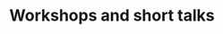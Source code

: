 ---
title: "Workshops and short talks"
time: 10:30-11:15
type: session
session_type: presentations
weight: 9
talks:
    "Room 1 (Short talks)":
        - 1-make-yourself-at-home-on-impostor-syndrome-and-psychological-safety
        - 46-from-silicon-valley-to-norway
        - 66-the-story-about-tight-loose-tight
    "Room 2 (Workshop)":
        - 8-automatic-accessibility-testing-for-all
    "Room 3 (Workshop)":
        - 28-postscript-how-to-talk-to-your-printer
    "Room 4 (Workshop)":
        - 43-drawing-for-it-architects
    "Room 5 (Workshop)":
        - 107-getting-grid-y-with-it
    "Room 6 (Workshop)":
        - 69-modern-java-app-development-in-the-cloud-microprofile-quarkus-and-cloud-run
    "Room 7 (Workshop)":
        - 85-hvordan-designe-en-designprosess
---